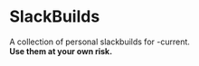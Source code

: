 # SlackBuilds
A collection of personal slackbuilds for -current.<br />
**Use them at your own risk.**
